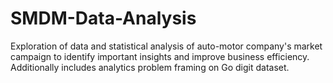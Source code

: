 # SMDM-Data-Analysis
Exploration of data and statistical analysis of auto-motor company's market campaign to identify important insights and improve business efficiency. Additionally includes analytics problem framing on Go digit dataset.
